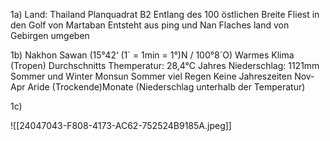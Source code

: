 1a) 
Land: Thailand
Planquadrat B2
Entlang des 100 östlichen Breite
Fliest in den Golf von Martaban
Entsteht aus ping und Nan
Flaches land von Gebirgen umgeben

1b)
Nakhon Sawan (15°42‘ (1´ = 1min = 1°)N / 100°8´O)
Warmes Klima (Tropen)
Durchschnitts Themperatur: 28,4°C
Jahres Niederschlag: 1121mm
Sommer und Winter Monsun
Sommer viel Regen
Keine Jahreszeiten
Nov-Apr Aride (Trockende)Monate (Niederschlag unterhalb der Temperatur) 

1c)



![[24047043-F808-4173-AC62-752524B9185A.jpeg]]
